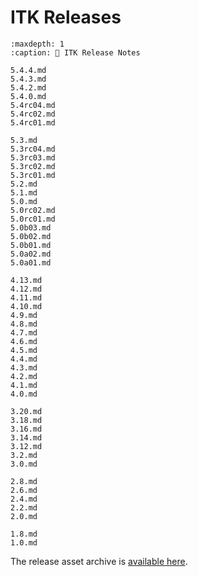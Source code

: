 # ITK Releases

```{toctree}
:maxdepth: 1
:caption: 📝 ITK Release Notes

5.4.4.md
5.4.3.md
5.4.2.md
5.4.0.md
5.4rc04.md
5.4rc02.md
5.4rc01.md

5.3.md
5.3rc04.md
5.3rc03.md
5.3rc02.md
5.3rc01.md
5.2.md
5.1.md
5.0.md
5.0rc02.md
5.0rc01.md
5.0b03.md
5.0b02.md
5.0b01.md
5.0a02.md
5.0a01.md

4.13.md
4.12.md
4.11.md
4.10.md
4.9.md
4.8.md
4.7.md
4.6.md
4.5.md
4.4.md
4.3.md
4.2.md
4.1.md
4.0.md

3.20.md
3.18.md
3.16.md
3.14.md
3.12.md
3.2.md
3.0.md

2.8.md
2.6.md
2.4.md
2.2.md
2.0.md

1.8.md
1.0.md
```

The release asset archive is [available here](https://drive.google.com/drive/u/2/folders/0AKRok0KBkv02Uk9PVA).
